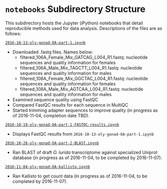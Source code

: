 # `notebooks` Subdirectory Structure
This subdirectory hosts the Jupyter (iPython) notebooks that detail reproducible methods used for data analysis. Descriptions of the files are as follows:

[`2016-10-13-oly-gonad-OA-part-1.ipynb`](https://github.com/yaaminiv/yaaminiv-fish546-2016/blob/master/notebooks/2016-10-13-oly-gonad-OA-part-1.ipynb)
- Downloaded .fastq files. Names below:
	- filtered_106A_Female_Mix_GATCAG_L004_R1.fastq: nucleotide sequences and quality information for females
	- filtered_106A_Male_Mix_TAGCTT_L004_R1.fastq: nucleotide sequences and quality information for males
	- filtered_108A_Female_Mix_GGCTAC_L004_R1.fastq: nucleotide sequences and quality information for females
	- filtered_108A_Male_Mix_AGTCAA_L004_R1.fastq: nucleotide sequences and quality information for males
- Examined sequence quality using FastQC
- Compared FastQC results for each sequence in MultiQC
- Started trimming adapter sequences to improve quality (in progress as of 2016-11-04, completion date TBD).

[`2016-10-19-oly-gonad-OA-part-1-FASTQC-results.ipynb`](https://github.com/yaaminiv/yaaminiv-fish546-2016/blob/master/notebooks/2016-10-19-oly-gonad-OA-part-1-FASTQC-results.ipynb)
- Displays FastQC results from `2016-10-13-oly-gonad-OA-part-1.ipynb`

[`2016-10-28-oly-gonad-OA-part-2-BLAST.ipynb`](https://github.com/yaaminiv/yaaminiv-fish546-2016/blob/master/notebooks/2016-10-28-oly-gonad-OA-part-2-BLAST.ipynb)
- Ran BLAST of draft *O. lurida* transcriptome against specialized Uniprot database (in progress as of 2016-11-04, to be completed by 2016-11-07).

[`2016-11-04-oly-gonad-OA-kallisto.ipynb`](https://github.com/yaaminiv/yaaminiv-fish546-2016/blob/master/notebooks/2016-11-04-oly-gonad-OA-part3-kallisto.ipynb)
- Ran Kallisto to get count data (in progress as of 2016-11-04, to be completed by 2016-11-07).
